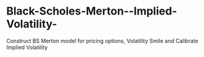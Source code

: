 # Black-Scholes-Merton--Implied-Volatility-
Construct BS Merton model for pricing options, Volatility Smile and Calibrate Implied Volatility
